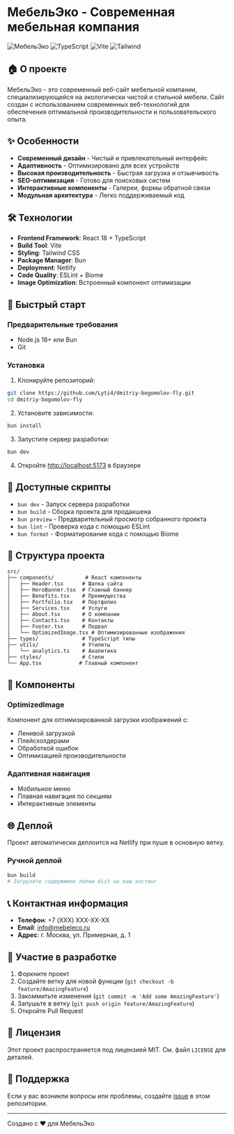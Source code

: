 # МебельЭко - Современная мебельная компания

![МебельЭко](https://img.shields.io/badge/Made%20with-React-blue?style=for-the-badge&logo=react)
![TypeScript](https://img.shields.io/badge/TypeScript-007ACC?style=for-the-badge&logo=typescript&logoColor=white)
![Vite](https://img.shields.io/badge/Vite-646CFF?style=for-the-badge&logo=vite&logoColor=white)
![Tailwind](https://img.shields.io/badge/Tailwind_CSS-38B2AC?style=for-the-badge&logo=tailwind-css&logoColor=white)

## 🏠 О проекте

МебельЭко - это современный веб-сайт мебельной компании, специализирующейся на экологически чистой и стильной мебели. Сайт создан с использованием современных веб-технологий для обеспечения оптимальной производительности и пользовательского опыта.

## ✨ Особенности

- **Современный дизайн** - Чистый и привлекательный интерфейс
- **Адаптивность** - Оптимизировано для всех устройств
- **Высокая производительность** - Быстрая загрузка и отзывчивость
- **SEO-оптимизация** - Готово для поисковых систем
- **Интерактивные компоненты** - Галереи, формы обратной связи
- **Модульная архитектура** - Легко поддерживаемый код

## 🛠 Технологии

- **Frontend Framework**: React 18 + TypeScript
- **Build Tool**: Vite
- **Styling**: Tailwind CSS
- **Package Manager**: Bun
- **Deployment**: Netlify
- **Code Quality**: ESLint + Biome
- **Image Optimization**: Встроенный компонент оптимизации

## 🚀 Быстрый старт

### Предварительные требования

- Node.js 18+ или Bun
- Git

### Установка

1. Клонируйте репозиторий:
```bash
git clone https://github.com/Lyti4/dmitriy-bogomolov-fly.git
cd dmitriy-bogomolov-fly
```

2. Установите зависимости:
```bash
bun install
```

3. Запустите сервер разработки:
```bash
bun dev
```

4. Откройте [http://localhost:5173](http://localhost:5173) в браузере

## 📝 Доступные скрипты

- `bun dev` - Запуск сервера разработки
- `bun build` - Сборка проекта для продакшена
- `bun preview` - Предварительный просмотр собранного проекта
- `bun lint` - Проверка кода с помощью ESLint
- `bun format` - Форматирование кода с помощью Biome

## 📁 Структура проекта

```
src/
├── components/          # React компоненты
│   ├── Header.tsx      # Шапка сайта
│   ├── HeroBanner.tsx  # Главный баннер
│   ├── Benefits.tsx    # Преимущества
│   ├── Portfolio.tsx   # Портфолио
│   ├── Services.tsx    # Услуги
│   ├── About.tsx       # О компании
│   ├── Contacts.tsx    # Контакты
│   ├── Footer.tsx      # Подвал
│   └── OptimizedImage.tsx # Оптимизированные изображения
├── types/              # TypeScript типы
├── utils/              # Утилиты
│   └── analytics.ts    # Аналитика
├── styles/             # Стили
└── App.tsx            # Главный компонент
```

## 🎨 Компоненты

### OptimizedImage
Компонент для оптимизированной загрузки изображений с:
- Ленивой загрузкой
- Плейсхолдерами
- Обработкой ошибок
- Оптимизацией производительности

### Адаптивная навигация
- Мобильное меню
- Плавная навигация по секциям
- Интерактивные элементы

## 🌐 Деплой

Проект автоматически деплоится на Netlify при пуше в основную ветку.

### Ручной деплой

```bash
bun build
# Загрузите содержимое папки dist на ваш хостинг
```

## 📞 Контактная информация

- **Телефон**: +7 (XXX) XXX-XX-XX
- **Email**: info@mebeleco.ru
- **Адрес**: г. Москва, ул. Примерная, д. 1

## 🤝 Участие в разработке

1. Форкните проект
2. Создайте ветку для новой функции (`git checkout -b feature/AmazingFeature`)
3. Закоммитьте изменения (`git commit -m 'Add some AmazingFeature'`)
4. Запушьте в ветку (`git push origin feature/AmazingFeature`)
5. Откройте Pull Request

## 📄 Лицензия

Этот проект распространяется под лицензией MIT. См. файл `LICENSE` для деталей.

## 🔧 Поддержка

Если у вас возникли вопросы или проблемы, создайте [issue](https://github.com/Lyti4/dmitriy-bogomolov-fly/issues) в этом репозитории.

---

Создано с ❤️ для МебельЭко